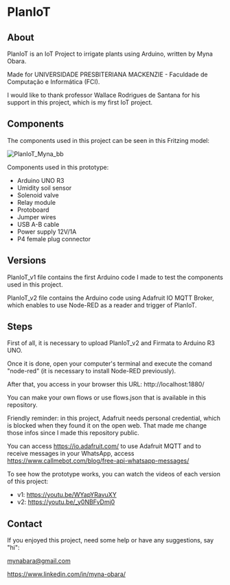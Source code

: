 # PlanIoT

## About
PlanIoT is an IoT Project to irrigate plants using Arduino, written by Myna Obara.

Made for UNIVERSIDADE PRESBITERIANA MACKENZIE - Faculdade de Computação e Informática (FCI).

I would like to thank professor Wallace Rodrigues de Santana for his support in this project, which is my first IoT project.


## Components
The components used in this project can be seen in this Fritzing model:

![PlanIoT_Myna_bb](https://user-images.githubusercontent.com/26822745/169669718-bad9fbea-d507-4554-b044-3bce204752d7.png)

Components used in this prototype:

- Arduino UNO R3
- Umidity soil sensor
- Solenoid valve
- Relay module
- Protoboard
- Jumper wires
- USB A-B cable
- Power supply 12V/1A
- P4 female plug connector

## Versions
PlanIoT_v1 file contains the first Arduino code I made to test the components used in this project.

PlanIoT_v2 file contains the Arduino code using Adafruit IO MQTT Broker, which enables to use Node-RED as a reader and trigger of PlanIoT.

## Steps
First of all, it is necessary to upload PlanIoT_v2 and Firmata to Arduino R3 UNO.

Once it is done, open your computer's terminal and execute the comand "node-red" (it is necessary to install Node-RED previously).

After that, you access in your browser this URL: http://localhost:1880/ 

You can make your own flows or use flows.json that is available in this repository.

Friendly reminder: in this project, Adafruit needs personal credential, which is blocked when they found it on the open web. That made me change those infos since I made this repository public. 

You can access https://io.adafruit.com/ to use Adafruit MQTT and to receive messages in your WhatsApp, access https://www.callmebot.com/blog/free-api-whatsapp-messages/

To see how the prototype works, you can watch the videos of each version of this project:
- v1: https://youtu.be/WYapYRavuXY
- v2: https://youtu.be/_y0NBFvDmj0

## Contact
If you enjoyed this project, need some help or have any suggestions, say "hi":

mynabara@gmail.com

https://www.linkedin.com/in/myna-obara/

